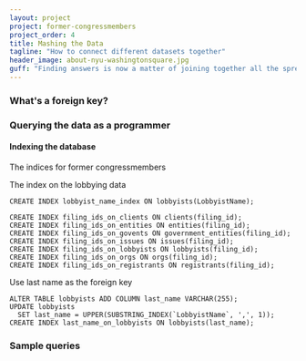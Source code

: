 ```yaml
---
layout: project
project: former-congressmembers
project_order: 4
title: Mashing the Data
tagline: "How to connect different datasets together"
header_image: about-nyu-washingtonsquare.jpg
guff: "Finding answers is now a matter of joining together all the spreadsheets we've created."
---
```


### What's a foreign key?

### Querying the data as a programmer

#### Indexing the database

The indices for former congressmembers


The index on the lobbying data

    CREATE INDEX lobbyist_name_index ON lobbyists(LobbyistName);

    CREATE INDEX filing_ids_on_clients ON clients(filing_id);
    CREATE INDEX filing_ids_on_entities ON entities(filing_id);
    CREATE INDEX filing_ids_on_govents ON government_entities(filing_id);
    CREATE INDEX filing_ids_on_issues ON issues(filing_id);
    CREATE INDEX filing_ids_on_lobbyists ON lobbyists(filing_id);
    CREATE INDEX filing_ids_on_orgs ON orgs(filing_id);
    CREATE INDEX filing_ids_on_registrants ON registrants(filing_id);

Use last name as the foreign key

    ALTER TABLE lobbyists ADD COLUMN last_name VARCHAR(255);
    UPDATE lobbyists 
      SET last_name = UPPER(SUBSTRING_INDEX(`LobbyistName`, ',', 1));
    CREATE INDEX last_name_on_lobbyists ON lobbyists(last_name);




### Sample queries